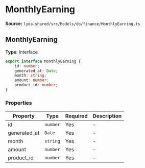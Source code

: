 # MonthlyEarning

**Source:** `lyda-shared/src/Models/db/finance/MonthlyEarning.ts`

## MonthlyEarning

**Type:** interface

```typescript
export interface MonthlyEarning {
    id: number;
    generated_at: Date;
    month: string;
    amount: number;
    product_id: number;
}
```

### Properties

| Property | Type | Required | Description |
|----------|------|----------|-------------|
| id | `number` | Yes | - |
| generated_at | `D​a​t​e` | Yes | - |
| month | `string` | Yes | - |
| amount | `number` | Yes | - |
| product_id | `number` | Yes | - |

